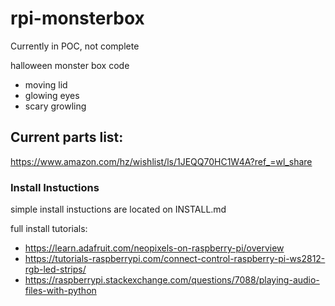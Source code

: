 # rpi-monsterbox
Currently in POC, not complete

halloween monster box code
 - moving lid
 - glowing eyes
 - scary growling
 
## Current parts list:
https://www.amazon.com/hz/wishlist/ls/1JEQQ70HC1W4A?ref_=wl_share

### Install Instuctions
simple install instuctions are located on INSTALL.md

full install tutorials:
 - https://learn.adafruit.com/neopixels-on-raspberry-pi/overview
 - https://tutorials-raspberrypi.com/connect-control-raspberry-pi-ws2812-rgb-led-strips/
 - https://raspberrypi.stackexchange.com/questions/7088/playing-audio-files-with-python
